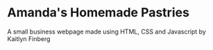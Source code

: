 # Amanda's Homemade Pastries
A small business webpage made using HTML, CSS and Javascript by Kaitlyn Finberg